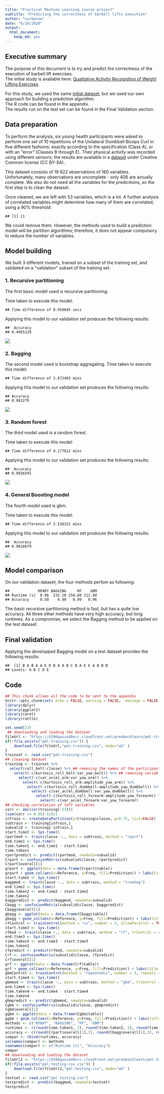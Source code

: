 ```yaml
---
title: "Practical Machine Learning course project"
subtitle: "Predicting the correctness of barbell lifts execution"
author: "ourbanow"
date: "6/10/2020"
output: 
  html_document: 
    keep_md: yes
---
```




## Executive summary

The purpose of this document is to try and predict the correctness of the execution of barbell lift exercises.  
The initial study is available here:  [Qualitative Activity Recognition of Weight Lifting Exercises](http://groupware.les.inf.puc-rio.br/public/papers/2013.Velloso.QAR-WLE.pdf).  

For this study, we used the same [initial dataset](https://d396qusza40orc.cloudfront.net/predmachlearn/pml-training.csv), but we used our own approach for building a prediction algorithm.  
The R code can be found in the appendix.  
The results run on the test set can be found in the Final Validation section.

## Data preparation 
To perform the analysis, six young health participants were asked to perform one set of 10 repetitions of the Unilateral Dumbbell Biceps Curl in five different fashions: exactly according to the specification (Class A), or with an "error" (Classes B through E). Their physical activity was recorded using different sensors; the results are available in a [dataset](https://d396qusza40orc.cloudfront.net/predmachlearn/pml-training.csv) under Creative Common license (CC BY-SA).  



This dataset consists of 19 622 observations of 160 variables. Unfortunately, many observations are uncomplete - only 406 are actually complete. We also do not need all the variables for the predicitions, so the first step is to clean the dataset.


 
Once cleaned, we are left with 53 variables, which is a lot. A further analysis of correlated variables might determine how many of them are correlated, using a 90% threshold:    


```
## [1] 11
```

We could remove them. However, the methods used to build a prediction model will be partition algorithms; therefore, it does not appear compulsory to reduce the number of variables.  

## Model building
We built 3 different models, trained on a subset of the training set, and validated on a "validation" subset of the training set.  



### 1. Recursive partitioning
The first basic model used is recursive partitioning.  


Time taken to execute this model: 

```
## Time difference of 8.958045 secs
```

Applying this model to our validation set produces the following results:  

```
##  Accuracy 
## 0.4955139
```

![](Course8Project_files/figure-html/unnamed-chunk-8-1.png)<!-- -->

### 2. Bagging
The second model used is bootstrap aggregating. Time taken to execute this model:    

```
## Time difference of 3.872403 mins
```

Applying this model to our validation set produces the following results:  

```
## Accuracy 
## 0.983279
```

![](Course8Project_files/figure-html/unnamed-chunk-10-1.png)<!-- -->

### 3. Random forest
The third model used is a random forest.  


Time taken to execute this model: 

```
## Time difference of 4.177612 mins
```

Applying this model to our validation set produces the following results:  

```
##  Accuracy 
## 0.9926591
```

![](Course8Project_files/figure-html/unnamed-chunk-13-1.png)<!-- -->

### 4. General Boosting model
The fourth model used is gbm.  


Time taken to execute this model: 

```
## Time difference of 3.538151 mins
```

Applying this model to our validation set produces the following results:  

```
##  Accuracy 
## 0.9618679
```

![](Course8Project_files/figure-html/unnamed-chunk-16-1.png)<!-- -->

## Model comparison
On our validation dataset, the four methods perfom as following:

```
##             RPART BAGGING     RF    GBM
## Runtime (s)  8.96  232.20 250.80 212.40
## Accuracy     0.50    0.98   0.99   0.96
```

The basic recursive partitioning method is fast, but has a quite low accuracy. All three other methods have very high accuracy, but long runtimes.  As a compromise, we select the Bagging method to be applied on the test dataset.

## Final validation
Applying the developped Bagging model on a test dataset provides the following results:  


```
##  [1] B A B A A E D B A A B C B A E E A B B B
## Levels: A B C D E
```

## Code


```r
## This chunk allows all the code to be sent to the appendix
knitr::opts_chunk$set( echo = FALSE, warning = FALSE,  message = FALSE,  cache = TRUE )
library(dplyr)          
library(ggplot2)
library(caret)
library(rattle)

set.seed(23)            
 ## downloading and loading the dataset
fileUrl <- "https://d396qusza40orc.cloudfront.net/predmachlearn/pml-training.csv"
if(!file.exists("pml-training.csv")) {
    download.file(fileUrl,"pml-training.csv", mode="wb" )
}
trainset <- read.csv("pml-training.csv")
## cleaning dataset
training <- trainset %>%
  select(roll_belt:classe) %>% ## removing the names of the participants and the time stamps
    select(-c(kurtosis_roll_belt:var_yaw_belt)) %>% ## removing variables which have only 1 value per window
      select(-c(var_accel_arm:var_yaw_arm)) %>%
        select(-c(kurtosis_roll_arm:amplitude_yaw_arm)) %>%
          select(-c(kurtosis_roll_dumbbell:amplitude_yaw_dumbbell)) %>%
            select(-c(var_accel_dumbbell:var_yaw_dumbbell)) %>%
              select(-c(kurtosis_roll_forearm:amplitude_yaw_forearm)) %>% 
                select(-c(var_accel_forearm:var_yaw_forearm))
## checking correlation of left variables
corr <- abs(cor(training[-53]))
(sum(corr >= 0.90)-52)/2
inTrain <- createDataPartition(y=training$classe, p=0.75, list=FALSE)
subtrain <- training[inTrain,]
subvalid <- training[-inTrain,]
start.time1 <- Sys.time()
rpartmod <- train(classe ~., data = subtrain, method = "rpart")
end.time1 <- Sys.time()
time.taken1 <- end.time1 - start.time1
time.taken1
rpartpredict <- predict(rpartmod, newdata=subvalid)
Crpart <- confusionMatrix(subvalid$classe, rpartpredict)
Crpart$overall[1]
grpart <- ggplot(data = data.frame(Crpart$table))
grpart + geom_col(aes(x=Reference, y=Freq, fill=Prediction)) + labs(title = "Validation results with the rpart method") + theme(plot.title = element_text(hjust = 0.5))
start.time2 <- Sys.time()
baggmod <- train(classe ~., data = subtrain, method = "treebag")
end.time2 <- Sys.time()
time.taken2 <- end.time2 - start.time2
time.taken2
baggpredict <- predict(baggmod, newdata=subvalid)
Cbagg <- confusionMatrix(subvalid$classe, baggpredict)
Cbagg$overall[1]
gbagg <- ggplot(data = data.frame(Cbagg$table))
gbagg + geom_col(aes(x=Reference, y=Freq, fill=Prediction)) + labs(title = "Validation results with the bagging method") + theme(plot.title = element_text(hjust = 0.5))
rfControl <- trainControl(method = "cv", number = 3, allowParallel = TRUE, verboseIter=FALSE) ## reducing runtime
start.time3 <- Sys.time()
rfmod <- train(classe ~., data = subtrain, method = "rf", trControl = rfControl)
end.time3 <- Sys.time()
time.taken3 <- end.time3 - start.time3
time.taken3
rfpredict <- predict(rfmod, newdata=subvalid)
Crf <- confusionMatrix(subvalid$classe, rfpredict)
Crf$overall[1]
grf <- ggplot(data = data.frame(Crf$table))
grf + geom_col(aes(x=Reference, y=Freq, fill=Prediction)) + labs(title = "Validation results with the rf method") + theme(plot.title = element_text(hjust = 0.5))
gbmControl <- trainControl(method = "repeatedcv", number = 5, repeats = 1) ## reducing runtime
start.time4 <- Sys.time()
gbmmod <- train(classe ~., data = subtrain, method = "gbm", trControl = gbmControl)
end.time4 <- Sys.time()
time.taken4 <- end.time4 - start.time4
time.taken4
gbmpredict <- predict(gbmmod, newdata=subvalid)
Cgbm <- confusionMatrix(subvalid$classe, gbmpredict)
Cgbm$overall[1]
ggbm <- ggplot(data = data.frame(Cgbm$table))
ggbm + geom_col(aes(x=Reference, y=Freq, fill=Prediction)) + labs(title = "Validation results with the GBM method") + theme(plot.title = element_text(hjust = 0.5))
methods <- c("RPART", "BAGGING", "RF", "GBM")
runtimes <- c(round(time.taken1, 2), round(time.taken2, 2), round(time.taken3, 2), round(time.taken4, 2))
accuracy <- c(round(Crpart$overall[1],2), round(Cbagg$overall[1],2), round(Crf$overall[1],2), round(Cgbm$overall[1],2))
compar <- rbind(runtimes, accuracy)
colnames(compar) <- methods
rownames(compar) <- c("Runtime (s)", "Accuracy")
compar
## downloading and loading the dataset
fileUrl2 <- "https://d396qusza40orc.cloudfront.net/predmachlearn/pml-testing.csv"
if(!file.exists("pml-testing.csv.csv")) {
    download.file(fileUrl2,"pml-testing.csv", mode="wb" )
}
testset <- read.csv("pml-testing.csv")
testpredict <- predict(baggmod, newdata=testset)
testpredict
```
